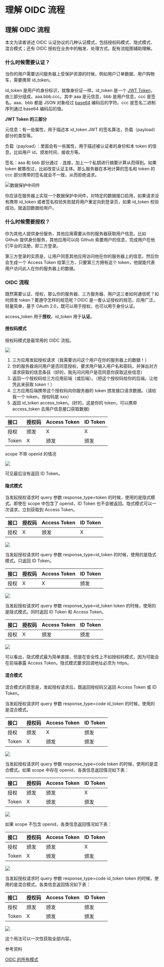 # 理解 OIDC 流程

## 理解 OIDC 流程

本文为读者讲述 OIDC 认证协议的几种认证模式，包括授权码模式、隐式模式、混合模式；还有 OIDC 授权在业务中的触发、处理方式。配有流程图辅助理解。

### 什么时候需要认证？

当你的用户需要访问服务器上受保护资源的时候，例如用户订单数据、用户购物车，需要携带 id\_token。

id\_token 是用户的身份标识，就像身份证一样。id\_token 是一个 [JWT Token](https://tools.ietf.org/html/draft-ietf-oauth-json-web-token-32)，由三部分组成，aaa.bbb.ccc。其中 aaa 是元信息，bbb 是用户信息，ccc 是签名。aaa、bbb 都是 JSON 对象经过 [base64](https://baike.baidu.com/item/base64/8545775) 编码后的字符。ccc 是签名二进制序列通过 base64 编码后的值。

**JWT Token 的三部分**

元信息：有一些属性，用于描述本 id\_token JWT 的签名算法，负载（payload）部分的类型等。

负载（payload）：里面会有一些属性，用于描述被认证者的身份和本 token 的信息，比如用户 id，颁发时间，接收方等。

签名：aaa 和 bbb 部分通过 `.` 连接，加上一个私钥进行摘要计算从而得到。如果 token 被篡改过，比如改变认证主体。那么服务器在本地计算的签名和 token 的 ccc 部分携带的签名就会不一致，从而拒绝请求。

![&#x6570;&#x636E;&#x4FDD;&#x62A4;&#x4E2D;&#x95F4;&#x4EF6;](../../.gitbook/assets/image%20%28225%29.png)

你应该在服务器上实现一个数据保护中间件，对特定的数据接口启用，如果请求没有携带 id\_token 或者签名校验失败就将用户重定向到登录页，如果 id\_token 校验成功，就返回数据给用户。

### 什么时候需要授权？

你为其他人提供身份服务，其他应用需要从你的服务器获取用户信息。比如 Github 提供身份服务，其他应用可以向 Github 索要用户的信息，完成用户在他们平台的注册，即三方登录。

第三方登录的实质是，让用户同意其他应用访问他在你的服务器上的信息，然后你会生成一个 Access Token 给第三方，只要第三方拥有这个 token，他就能代表用户访问此人在你的服务器上的数据。

### OIDC 流程

既然需要认证、授权，那么你的服务器、三方服务器、用户这三者如何通信呢？如何颁发 token？要遵守怎样的规范呢？OIDC 是一套认证授权的规范，应用广泛，轻量简单，基于 OAuth 2.0，既可以用于授权，也可以用于身份认证。

access\_token 用于**授权**，id\_token 用于**认证**。

#### 授权码模式

授权码模式是最常用的 OIDC 流程。 

![](../../.gitbook/assets/image%20%28310%29.png)

1. 三方应用发起授权请求（我需要访问这个用户在你的服务器上的数据！）
2. 你的服务器询问用户是否同意授权，要求用户输入用户名和密码，并弹出对方请求获取的信息条目（好的，我先问问用户是否同意你获取这些信息）
3. 返回一个授权码给三方应用前端（或后端）。（把这个授权码给你的后端，让他凭此来获取 token！）
4. 三方应用后端携带这个授权码向你服务器的 token 颁发接口请求数据。（请给我一个 token，授权码是 xxx）
5. 返回 id\_token access\_token。\(好的，这是你的 token，可以携带 access\_token 去用户信息接口获取数据\)

| 接口 | 授权码 | Access Token | ID Token |
| :--- | :--- | :--- | :--- |
| 授权 | 颁发 | X | X |
| Token | X | 颁发 | 颁发 |

scope 不带 openid 的情况

![](../../.gitbook/assets/image%20%28335%29.png)

可见最后没有返回 ID Token。

#### 隐式模式

当发起授权请求时 query 参数 response\_type=token 的时候，使用的是隐式模式。即使在 scope 中包含了 openid，ID Token 也不会被返回。隐式模式可以一次请求，立刻获取到 Access Token。

| 接口 | 授权码 | Access Token | ID Token |
| :--- | :--- | :--- | :--- |
| 授权 | X | 颁发 | X |

![](../../.gitbook/assets/image%20%28198%29.png)



当发起授权请求时 query 参数 response\_type=id\_token 的时候，使用的是隐式模式。只返回 ID Token。

| 接口 | 授权码 | Access Token | ID Token |
| :--- | :--- | :--- | :--- |
| 授权 | X | X | 颁发 |

![](../../.gitbook/assets/image%20%28159%29.png)



当发起授权请求时 query 参数 response\_type=id\_token token 的时候，使用的是隐式模式。同时返回 ID Token 和 Access Token。

| 接口 | 授权码 | Access Token | ID Token |
| :--- | :--- | :--- | :--- |
| 授权 | X | 颁发 | 颁发 |

![](../../.gitbook/assets/image%20%28307%29.png)



可以看出，隐式模式最为简单直接，但是在安全性上不如授权码模式，因为可能会在前端暴露 Access Token。隐式模式要求回调地址必须为 https。

#### 混合模式

混合模式的意思是，发起授权请求后，既返回授权码又返回 Access Token 或 ID Token。

当发起授权请求时 query 参数 response\_type=code id\_token 的时候，使用的是混合模式。

| 接口 | 授权码 | Access Token | ID Token |
| :--- | :--- | :--- | :--- |
| 授权 | 颁发 | X | 颁发 |
| Token | X | 颁发 | 颁发 |

![](../../.gitbook/assets/image%20%28297%29.png)



当发起授权请求时 query 参数 response\_type=code token 的时候，使用的是混合模式。如果 scope 中存在 openid，各类信息返回情况如下表：

| 接口 | 授权码 | Access Token | ID Token |
| :--- | :--- | :--- | :--- |
| 授权 | 颁发 | 颁发 | X |
| Token | X | 颁发 | 颁发 |

![](../../.gitbook/assets/image%20%28263%29.png)



如果 scope 不包含 openid，各类信息返回情况如下表：

| 接口 | 授权码 | Access Token | ID Token |
| :--- | :--- | :--- | :--- |
| 授权 | 颁发 | 颁发 | X |
| Token | X | 颁发 | 颁发 |

![](../../.gitbook/assets/image%20%28273%29.png)



当发起授权请求时 query 参数 response\_type=code id\_token token 的时候，使用的是混合模式。各类信息返回情况如下表：

| 接口 | 授权码 | Access Token | ID Token |
| :--- | :--- | :--- | :--- |
| 授权 | 颁发 | 颁发 | 颁发 |
| Token | X | 颁发 | 颁发 |

![](../../.gitbook/assets/image%20%28218%29.png)

这个用法可以一次性获取全部内容。

参考资料

[OIDC 的所有模式](https://medium.com/@darutk/diagrams-of-all-the-openid-connect-flows-6968e3990660)

